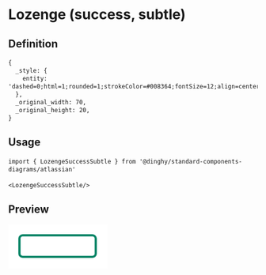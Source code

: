 # Lozenge (success, subtle)

## Definition

```
{
  _style: { 
    entity: 'dashed=0;html=1;rounded=1;strokeColor=#008364;fontSize=12;align=center;fontStyle=1;strokeWidth=2;fontColor=#008364',
  },
  _original_width: 70,
  _original_height: 20,
}
```

## Usage

```
import { LozengeSuccessSubtle } from '@dinghy/standard-components-diagrams/atlassian'

<LozengeSuccessSubtle/>
```

## Preview

<img src="./lozenge-success-subtle.png" width="200"/>
